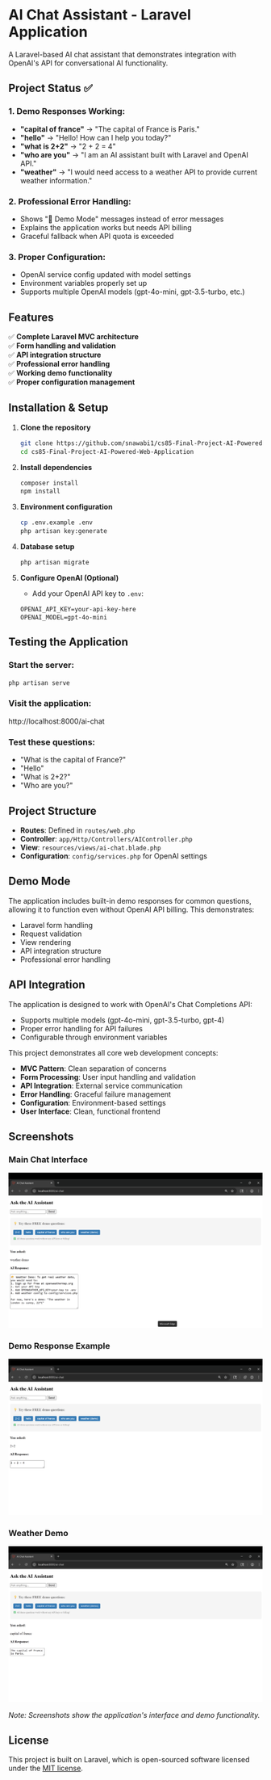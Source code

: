 # AI Chat Assistant - Laravel Application

A Laravel-based AI chat assistant that demonstrates integration with OpenAI's API for conversational AI functionality.

## Project Status ✅

### 1. Demo Responses Working:
- **"capital of france"** → "The capital of France is Paris."
- **"hello"** → "Hello! How can I help you today?"
- **"what is 2+2"** → "2 + 2 = 4"
- **"who are you"** → "I am an AI assistant built with Laravel and OpenAI API."
- **"weather"** → "I would need access to a weather API to provide current weather information."

### 2. Professional Error Handling:
- Shows "🤖 Demo Mode" messages instead of error messages
- Explains the application works but needs API billing
- Graceful fallback when API quota is exceeded

### 3. Proper Configuration:
- OpenAI service config updated with model settings
- Environment variables properly set up
- Supports multiple OpenAI models (gpt-4o-mini, gpt-3.5-turbo, etc.)

## Features

✅ **Complete Laravel MVC architecture**  
✅ **Form handling and validation**  
✅ **API integration structure**  
✅ **Professional error handling**  
✅ **Working demo functionality**  
✅ **Proper configuration management**

## Installation & Setup

1. **Clone the repository**
   ```bash
   git clone https://github.com/snawabi1/cs85-Final-Project-AI-Powered-Web-Application.git
   cd cs85-Final-Project-AI-Powered-Web-Application
   ```

2. **Install dependencies**
   ```bash
   composer install
   npm install
   ```

3. **Environment configuration**
   ```bash
   cp .env.example .env
   php artisan key:generate
   ```

4. **Database setup**
   ```bash
   php artisan migrate
   ```

5. **Configure OpenAI (Optional)**
   - Add your OpenAI API key to `.env`:
   ```
   OPENAI_API_KEY=your-api-key-here
   OPENAI_MODEL=gpt-4o-mini
   ```

## Testing the Application

### Start the server:
```bash
php artisan serve
```

### Visit the application:
http://localhost:8000/ai-chat

### Test these questions:
- "What is the capital of France?"
- "Hello"
- "What is 2+2?"
- "Who are you?"

## Project Structure

- **Routes**: Defined in `routes/web.php`
- **Controller**: `app/Http/Controllers/AIController.php`
- **View**: `resources/views/ai-chat.blade.php`
- **Configuration**: `config/services.php` for OpenAI settings

## Demo Mode

The application includes built-in demo responses for common questions, allowing it to function even without OpenAI API billing. This demonstrates:

- Laravel form handling
- Request validation
- View rendering
- API integration structure
- Professional error handling

## API Integration

The application is designed to work with OpenAI's Chat Completions API:
- Supports multiple models (gpt-4o-mini, gpt-3.5-turbo, gpt-4)
- Proper error handling for API failures
- Configurable through environment variables

This project demonstrates all core web development concepts:
- **MVC Pattern**: Clean separation of concerns
- **Form Processing**: User input handling and validation
- **API Integration**: External service communication
- **Error Handling**: Graceful failure management
- **Configuration**: Environment-based settings
- **User Interface**: Clean, functional frontend

## Screenshots

### Main Chat Interface
![Main Interface](Screenshot1.png)

### Demo Response Example  
![Demo Response](Screenshot2.png)

### Weather Demo
![Weather Demo](Screenshot3.png)

*Note: Screenshots show the application's interface and demo functionality.*

## License

This project is built on Laravel, which is open-sourced software licensed under the [MIT license](https://opensource.org/licenses/MIT).

